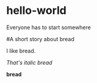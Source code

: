 # hello-world
Everyone has to start somewhere

#A short story about bread

I like bread.

*That's italic bread*

**bread**

